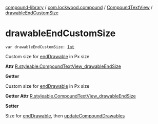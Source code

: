 [compound-library](../../index.md) / [com.lockwood.compound](../index.md) / [CompoundTextView](index.md) / [drawableEndCustomSize](./drawable-end-custom-size.md)

# drawableEndCustomSize

`var drawableEndCustomSize: `[`Int`](https://kotlinlang.org/api/latest/jvm/stdlib/kotlin/-int/index.html)

Custom size for [endDrawable](end-drawable.md) in Px size

**Attr**
[R.styleable.CompoundTextView_drawableEndSize](#)

**Getter**

Custom size for [endDrawable](end-drawable.md) in Px size

**Getter Attr**
[R.styleable.CompoundTextView_drawableEndSize](#)

**Setter**

Size for [endDrawable](end-drawable.md), then [updateCompoundDrawables](update-compound-drawables.md)

